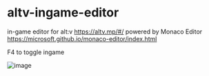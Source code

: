 # altv-ingame-editor
in-game editor for alt:v https://altv.mp/#/ powered by Monaco Editor https://microsoft.github.io/monaco-editor/index.html

F4 to toggle ingame

![image](https://i.imgur.com/BOzjvaH.png)
